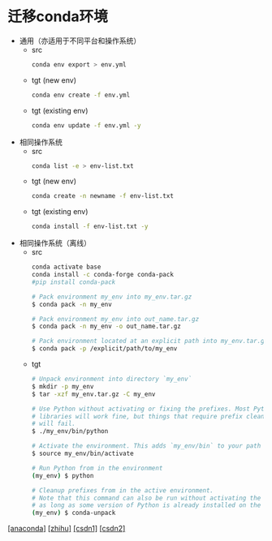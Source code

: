 # 迁移conda环境

+ 通用（亦适用于不同平台和操作系统）
  + src
    ```bash
    conda env export > env.yml
    ```
  + tgt (new env)
    ```bash
    conda env create -f env.yml
    ```
  + tgt (existing env)
    ```bash
    conda env update -f env.yml -y
    ```
+ 相同操作系统
  + src
    ```bash
    conda list -e > env-list.txt
    ```
  + tgt (new env)
    ```bash
    conda create -n newname -f env-list.txt
    ```
  + tgt (existing env)
    ```bash
    conda install -f env-list.txt -y
    ```
+ 相同操作系统（离线）
  + src
    ```bash
    conda activate base
    conda install -c conda-forge conda-pack
    #pip install conda-pack
    ```
    ```bash
    # Pack environment my_env into my_env.tar.gz
    $ conda pack -n my_env
    
    # Pack environment my_env into out_name.tar.gz
    $ conda pack -n my_env -o out_name.tar.gz
    
    # Pack environment located at an explicit path into my_env.tar.gz
    $ conda pack -p /explicit/path/to/my_env
    ```
  + tgt
    ```bash
    # Unpack environment into directory `my_env`
    $ mkdir -p my_env
    $ tar -xzf my_env.tar.gz -C my_env
    
    # Use Python without activating or fixing the prefixes. Most Python
    # libraries will work fine, but things that require prefix cleanups
    # will fail.
    $ ./my_env/bin/python
    
    # Activate the environment. This adds `my_env/bin` to your path
    $ source my_env/bin/activate
    
    # Run Python from in the environment
    (my_env) $ python
    
    # Cleanup prefixes from in the active environment.
    # Note that this command can also be run without activating the environment
    # as long as some version of Python is already installed on the machine.
    (my_env) $ conda-unpack
    ```

[[anaconda]](https://www.anaconda.com/blog/moving-conda-environments) 
[[zhihu]](https://zhuanlan.zhihu.com/p/87344422) 
[[csdn1]](https://blog.csdn.net/weixin_43913261/article/details/124687789) 
[[csdn2]](https://blog.csdn.net/IT_Novice_/article/details/125616956) 
